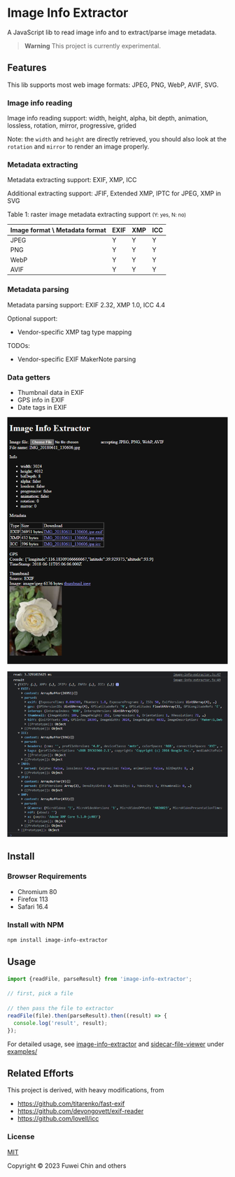 # Image Info Extractor

A JavaScript lib to read image info and to extract/parse image metadata.



> **Warning**
> This project is currently experimental.



## Features

This lib supports most web image formats: JPEG, PNG, WebP, AVIF, SVG.

### Image info reading

Image info reading support: width, height, alpha, bit depth, animation, lossless, rotation, mirror, progressive, grided

Note: the `width` and `height` are directly retrieved, you should also look at the `rotation` and `mirror` to render an image properly.

### Metadata extracting

Metadata extracting support: EXIF, XMP, ICC

Additional extracting support: JFIF, Extended XMP, IPTC for JPEG, XMP in SVG

Table 1: raster image metadata extracting support <small>(Y: yes, N: no)</small>


| Image format \\ Metadata format | EXIF | XMP  | ICC  |
| ------------------------------- | ---- | ---- | ---- |
| JPEG                            | Y    | Y    | Y    |
| PNG                             | Y    | Y    | Y    |
| WebP                            | Y    | Y    | Y    |
| AVIF                            | Y    | Y    | Y    |

### Metadata parsing

Metadata parsing support: EXIF 2.32, XMP 1.0, ICC 4.4

Optional support:

+ Vendor-specific XMP tag type mapping

TODOs:

+ Vendor-specific EXIF MakerNote parsing

### Data getters

+ Thumbnail data in EXIF
+ GPS info in EXIF
+ Date tags in EXIF



![demo of Image Info Extractor ](./examples/screenshot_1.png)

![demo of Image Info Extractor ](./examples/screenshot_2.png)



## Install

### Browser Requirements

+ Chromium 80
+ Firefox 113
+ Safari 16.4

### Install with NPM


```sh
npm install image-info-extractor
```



## Usage

```js
import {readFile, parseResult} from 'image-info-extractor';

// first, pick a file

// then pass the file to extractor
readFile(file).then(parseResult).then((result) => {
  console.log('result', result);
});
```

For detailed usage, see [image-info-extractor](examples/image-info-extractor.html) and [sidecar-file-viewer](examples/sidecar-file-viewer.html) under [examples/](examples/) 



## Related Efforts

This project is derived, with heavy modifications, from
+ https://github.com/titarenko/fast-exif
+ https://github.com/devongovett/exif-reader
+ https://github.com/lovell/icc



### License

[MIT](./LICENSE)

Copyright &copy; 2023 Fuwei Chin and others

